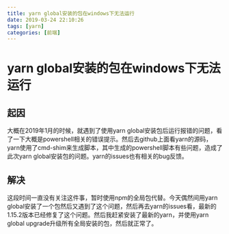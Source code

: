 ```yaml
---
title: yarn global安装的包在windows下无法运行
date: 2019-03-24 22:10:26
tags: [yarn]
categories: [前端]
---
```


# yarn global安装的包在windows下无法运行

## 起因
大概在2019年1月的时候，就遇到了使用yarn global安装包后运行报错的问题，看了一下大概是powershell相关的错误提示。然后去github上面看yarn的源码，yarn使用了cmd-shim来生成脚本，其中生成的powershell脚本有些问题，造成了此次yarn global安装包的问题。yarn的issues也有相关的bug反馈。

## 解决
这段时间一直没有关注这件事，暂时使用npm的全局包代替。今天偶然间用yarn global安装了一个包然后又遇到了这个问题，然后再去yarn的issues看，最新的1.15.2版本已经修复了这个问题。然后我赶紧安装了最新的yarn，并使用yarn global upgrade升级所有全局安装的包，然后就正常了。